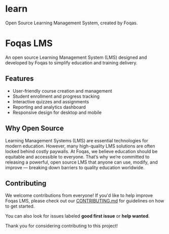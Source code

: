 # learn
Open Source Learning Management System, created by Foqas. 

# Foqas LMS

An open source Learning Management System (LMS) designed and developed by Foqas to simplify education and training delivery.

## Features

- User-friendly course creation and management  
- Student enrollment and progress tracking  
- Interactive quizzes and assignments  
- Reporting and analytics dashboard  
- Responsive design for desktop and mobile  

## Why Open Source

Learning Management Systems (LMS) are essential technologies for modern education. However, many high-quality LMS solutions are often locked behind costly paywalls. At Foqas, we believe education should be equitable and accessible to everyone. That’s why we’re committed to releasing a powerful, open source LMS that anyone can use, modify, and improve — breaking down barriers to quality education worldwide.


## Contributing

We welcome contributions from everyone! If you'd like to help improve Foqas LMS, please check out our [CONTRIBUTING.md](CONTRIBUTING.md) for guidelines on how to get started.

You can also look for issues labeled **good first issue** or **help wanted**.

Thank you for considering contributing to this project!
